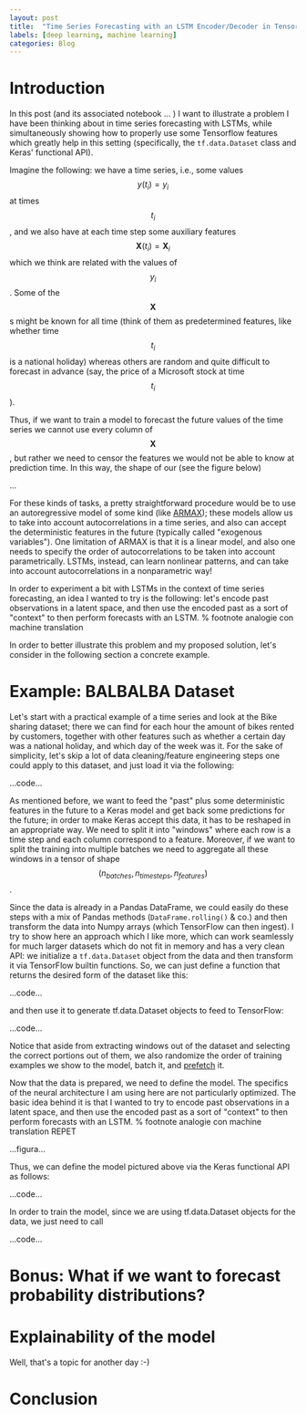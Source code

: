 ```yaml
---
layout: post
title:  "Time Series Forecasting with an LSTM Encoder/Decoder in TensorFlow 2.0"
labels: [deep learning, machine learning]
categories: Blog
---
```


# Introduction

In this post (and its associated notebook ... ) I want to 
illustrate a problem I have been thinking about in time series
forecasting with LSTMs, while simultaneously 
showing how to properly use some Tensorflow features which greatly
help in this setting (specifically, the `tf.data.Dataset` class and Keras' 
functional API).

Imagine the following: we have a time series, i.e., some values $$y(t_i)=y_i$$ at times
$$t_i$$, and we also have at each time step some auxiliary features $$\bm{X}(t_i) = \bm{X}_i$$
which we think are related with the values of $$y_i$$. Some of the $$\bm{X}$$s 
might be known for all time (think of them as predetermined features, like whether time $$t_i$$
is a national holiday) whereas others are random and quite difficult to forecast in advance (say,
the price of a Microsoft stock at time $$t_i$$).

Thus, if we want to train a model to forecast the future values of the time series we cannot
use every column of $$\bm{X}$$, but rather we need to censor the features we would not be able to 
know at prediction time. 
In this way, the shape of our (see the figure below)


...

For these kinds of tasks, a pretty straightforward procedure would be to use an autoregressive
model of some kind (like 
[ARMAX](https://en.wikipedia.org/wiki/Autoregressive%E2%80%93moving-average_model#Generalizations)); 
these models allow us to take into account
autocorrelations in a time series, and also can accept the deterministic features in the future
(typically called "exogenous variables").
One limitation of ARMAX is that it is a linear model, and also one needs to specify the order of 
autocorrelations to be taken into account parametrically. LSTMs, instead, can learn nonlinear 
patterns, and can take into account autocorrelations in a nonparametric way!


In order to experiment a bit with LSTMs in the context of time series forecasting, an idea I wanted 
to try is the following: let's encode past observations in a latent space, and then use the 
encoded past as a sort of "context" to then perform forecasts with an LSTM. 
% footnote analogie con machine translation


In order to better illustrate this problem and my proposed solution, let's consider in the 
following section a concrete example.

# Example: BALBALBA Dataset

Let's start with a practical example of a time series and look at the Bike sharing dataset;
there we can find for each hour the amount of bikes rented by customers,
together with other features such as whether a certain day was a national holiday, and 
which day of the week was it. For the sake of simplicity, 
let's skip a lot of data cleaning/feature engineering steps one could apply to this dataset, 
and just load it via the following:

...code...

As mentioned before, we want to feed the "past" plus some deterministic features in the future 
to a Keras model and get back some predictions for the future; in order to make Keras accept this data, 
it has to be reshaped in an appropriate way. We need to split it into "windows" where each row is a 
time step and each column correspond to a feature. Moreover, if we want to split the training into
multiple batches we need to aggregate all these windows in a 
tensor of shape $$(n_{batches}, n_{timesteps}, n_{features})$$.

Since the data is already in a Pandas DataFrame, we could easily do these steps with a mix of Pandas
methods (`DataFrame.rolling()` & co.) and then transform the data into Numpy arrays 
(which TensorFlow can then ingest).
I try to show here an approach which I like more, which can work seamlessly for much larger datasets
which do not fit in memory and has a very clean API: we initialize a `tf.data.Dataset` object from the 
data and then transform it via TensorFlow builtin functions. So, we can just define a function that 
returns the desired form of the dataset like this:

...code...

and then use it to generate tf.data.Dataset objects to feed to TensorFlow:

...code...

Notice that aside from extracting windows out of the dataset and selecting the correct portions out
of them, we also randomize the order of training examples we show to the model, batch it, and 
[prefetch](https://www.tensorflow.org/api_docs/python/tf/data/Dataset#prefetch) it. 

Now that the data is prepared, we need to define the model. The specifics of the neural architecture
I am using here are not particularly optimized. The basic idea behind it is that I wanted to try to
encode past observations in a latent space, and then use the encoded past as a sort of "context"
to then perform forecasts with an LSTM. % footnote analogie con machine translation REPET

...figura...

Thus, we can define the model pictured above via the Keras functional API as follows:

...code...


In order to train the model, since we are using tf.data.Dataset objects for the data, 
we just need to call

...code...




# Bonus: What if we want to forecast probability distributions?



# Explainability of the model

Well, that's a topic for another day :-) 


# Conclusion


